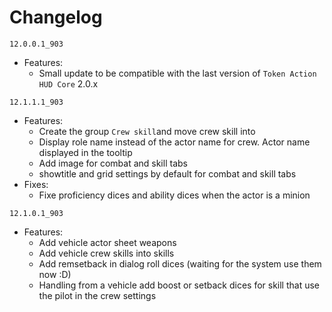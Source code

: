 # Changelog

`12.0.0.1_903`

* Features:
  * Small update to be compatible with the last version of `Token Action HUD Core` 2.0.x
  
`12.1.1.1_903`

* Features:
  * Create the group `Crew skill`and move crew skill into
  * Display role name instead of the actor name for crew. Actor name displayed in the tooltip
  * Add image for combat and skill tabs
  * showtitle and grid settings by default for combat and skill tabs
* Fixes:
  * Fixe proficiency dices and ability dices when the actor is a minion

`12.1.0.1_903`

* Features:
  * Add vehicle actor sheet weapons
  * Add vehicle crew skills into skills
  * Add remsetback in dialog roll dices (waiting for the system use them now :D)
  * Handling from a vehicle add boost or setback dices for skill that use the pilot in the crew settings
